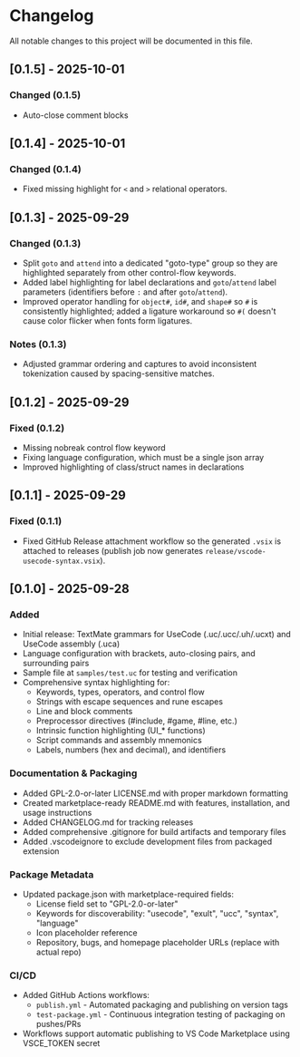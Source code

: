 # Changelog

All notable changes to this project will be documented in this file.

## [0.1.5] - 2025-10-01

### Changed (0.1.5)

- Auto-close comment blocks

## [0.1.4] - 2025-10-01

### Changed (0.1.4)

- Fixed missing highlight for `<` and `>` relational operators.

## [0.1.3] - 2025-09-29

### Changed (0.1.3)

- Split `goto` and `attend` into a dedicated "goto-type" group so they are highlighted separately from other control-flow keywords.
- Added label highlighting for label declarations and `goto`/`attend` label parameters (identifiers before `:` and after `goto`/`attend`).
- Improved operator handling for `object#`, `id#`, and `shape#` so `#` is consistently highlighted; added a ligature workaround so `#(` doesn't cause color flicker when fonts form ligatures.

### Notes (0.1.3)

- Adjusted grammar ordering and captures to avoid inconsistent tokenization caused by spacing-sensitive matches.

## [0.1.2] - 2025-09-29

### Fixed (0.1.2)

- Missing nobreak control flow keyword
- Fixing language configuration, which must be a single json array
- Improved highlighting of class/struct names in declarations

## [0.1.1] - 2025-09-29

### Fixed (0.1.1)

- Fixed GitHub Release attachment workflow so the generated `.vsix` is attached to releases (publish job now generates `release/vscode-usecode-syntax.vsix`).

## [0.1.0] - 2025-09-28

### Added

- Initial release: TextMate grammars for UseCode (.uc/.ucc/.uh/.ucxt) and UseCode assembly (.uca)
- Language configuration with brackets, auto-closing pairs, and surrounding pairs
- Sample file at `samples/test.uc` for testing and verification
- Comprehensive syntax highlighting for:
  - Keywords, types, operators, and control flow
  - Strings with escape sequences and rune escapes
  - Line and block comments
  - Preprocessor directives (#include, #game, #line, etc.)
  - Intrinsic function highlighting (UI_* functions)
  - Script commands and assembly mnemonics
  - Labels, numbers (hex and decimal), and identifiers

### Documentation & Packaging

- Added GPL-2.0-or-later LICENSE.md with proper markdown formatting
- Created marketplace-ready README.md with features, installation, and usage instructions
- Added CHANGELOG.md for tracking releases
- Added comprehensive .gitignore for build artifacts and temporary files
- Added .vscodeignore to exclude development files from packaged extension

### Package Metadata

- Updated package.json with marketplace-required fields:
  - License field set to "GPL-2.0-or-later"
  - Keywords for discoverability: "usecode", "exult", "ucc", "syntax", "language"
  - Icon placeholder reference
  - Repository, bugs, and homepage placeholder URLs (replace with actual repo)

### CI/CD

- Added GitHub Actions workflows:
  - `publish.yml` - Automated packaging and publishing on version tags
  - `test-package.yml` - Continuous integration testing of packaging on pushes/PRs
- Workflows support automatic publishing to VS Code Marketplace using VSCE_TOKEN secret
